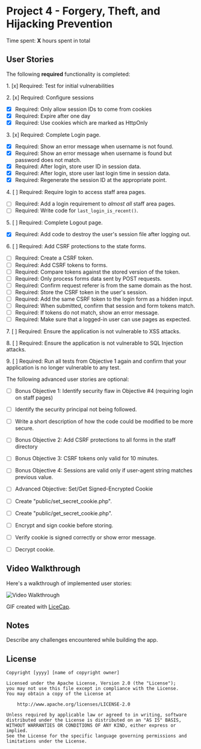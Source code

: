 # Project 4 - Forgery, Theft, and Hijacking Prevention

Time spent: **X** hours spent in total

## User Stories

The following **required** functionality is completed:

1\. [x]  Required: Test for initial vulnerabilities

2\. [x]  Required: Configure sessions
  * [x]  Required: Only allow session IDs to come from cookies
  * [x]  Required: Expire after one day
  * [x]  Required: Use cookies which are marked as HttpOnly

3\. [x]  Required: Complete Login page.
  * [x]  Required: Show an error message when username is not found.
  * [x]  Required: Show an error message when username is found but password does not match.
  * [x]  Required: After login, store user ID in session data.
  * [x]  Required: After login, store user last login time in session data.
  * [x]  Required: Regenerate the session ID at the appropriate point.

4\. [ ]  Required: Require login to access staff area pages.
  * [ ]  Required: Add a login requirement to *almost all* staff area pages.
  * [ ]  Required: Write code for `last_login_is_recent()`.

5\. [ ]  Required: Complete Logout page.
  * [x]  Required: Add code to destroy the user's session file after logging out.

6\. [ ]  Required: Add CSRF protections to the state forms.
  * [ ]  Required: Create a CSRF token.
  * [ ]  Required: Add CSRF tokens to forms.
  * [ ]  Required: Compare tokens against the stored version of the token.
  * [ ]  Required: Only process forms data sent by POST requests.
  * [ ]  Required: Confirm request referer is from the same domain as the host.
  * [ ]  Required: Store the CSRF token in the user's session.
  * [ ]  Required: Add the same CSRF token to the login form as a hidden input.
  * [ ]  Required: When submitted, confirm that session and form tokens match.
  * [ ]  Required: If tokens do not match, show an error message.
  * [ ]  Required: Make sure that a logged-in user can use pages as expected.

7\. [ ]  Required: Ensure the application is not vulnerable to XSS attacks.

8\. [ ]  Required: Ensure the application is not vulnerable to SQL Injection attacks.

9\. [ ]  Required: Run all tests from Objective 1 again and confirm that your application is no longer vulnerable to any test.


The following advanced user stories are optional:

* [ ]  Bonus Objective 1: Identify security flaw in Objective #4 (requiring login on staff pages)
  * [ ]  Identify the security principal not being followed.
  * [ ]  Write a short description of how the code could be modified to be more secure.

* [ ] Bonus Objective 2: Add CSRF protections to all forms in the staff directory

* [ ]  Bonus Objective 3: CSRF tokens only valid for 10 minutes.

* [ ]  Bonus Objective 4: Sessions are valid only if user-agent string matches previous value.

* [ ]  Advanced Objective: Set/Get Signed-Encrypted Cookie
  * [ ]  Create "public/set\_secret\_cookie.php".
  * [ ]  Create "public/get\_secret\_cookie.php".
  * [ ]  Encrypt and sign cookie before storing.
  * [ ]  Verify cookie is signed correctly or show error message.
  * [ ]  Decrypt cookie.

## Video Walkthrough

Here's a walkthrough of implemented user stories:

<img src='http://i.imgur.com/link/to/your/gif/file.gif' title='Video Walkthrough' width='' alt='Video Walkthrough' />

GIF created with [LiceCap](http://www.cockos.com/licecap/).

## Notes

Describe any challenges encountered while building the app.

## License

    Copyright [yyyy] [name of copyright owner]

    Licensed under the Apache License, Version 2.0 (the "License");
    you may not use this file except in compliance with the License.
    You may obtain a copy of the License at

        http://www.apache.org/licenses/LICENSE-2.0

    Unless required by applicable law or agreed to in writing, software
    distributed under the License is distributed on an "AS IS" BASIS,
    WITHOUT WARRANTIES OR CONDITIONS OF ANY KIND, either express or implied.
    See the License for the specific language governing permissions and
    limitations under the License.
